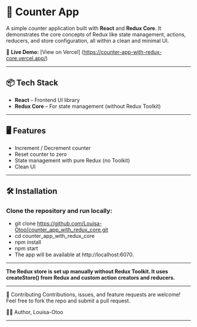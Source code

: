 # 🧮 Counter App

A simple counter application built with **React** and **Redux Core**. It demonstrates the core concepts of Redux like state management, actions, reducers, and store configuration, all within a clean and minimal UI.

🚀 **Live Demo:** [View on Vercel] (https://counter-app-with-redux-core.vercel.app/)

---

## 📦 Tech Stack

- **React** – Frontend UI library
- **Redux Core** – For state management (without Redux Toolkit)

---

## 🖥️ Features

- Increment / Decrement counter
- Reset counter to zero
- State management with pure Redux (no Toolkit)
- Clean UI

---

## 🛠️ Installation

### Clone the repository and run locally:

  - git clone https://github.com/Louisa-Otoo/counter_app_with_redux_core.git
  - cd counter_app_with_redux_core
  - npm install
  - npm start
  - The app will be available at http://localhost:6070.

---

**The Redux store is set up manually without Redux Toolkit. It uses createStore() from Redux and custom action creators and reducers.**

---

🙌 Contributing
Contributions, issues, and feature requests are welcome! Feel free to fork the repo and submit a pull request.

👨‍💻 Author, 
  Louisa-Otoo

---


